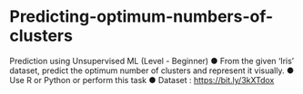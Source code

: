 # Predicting-optimum-numbers-of-clusters

Prediction using Unsupervised ML
(Level - Beginner)
● From the given ‘Iris’ dataset, predict the optimum number of clusters 
and represent it visually. 
● Use R or Python or perform this task
● Dataset : https://bit.ly/3kXTdox
